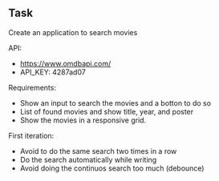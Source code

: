 ## Task

Create an application to search movies

API:

- https://www.omdbapi.com/
- API_KEY: 4287ad07

Requirements:

- Show an input to search the movies and a botton to do so
- List of found movies and show title, year, and poster
- Show the movies in a responsive grid.

First iteration:

- Avoid to do the same search two times in a row
- Do the search automatically while writing
- Avoid doing the continuos search too much (debounce)
